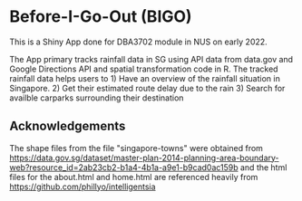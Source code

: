 # Before-I-Go-Out (BIGO)

This is a Shiny App done for DBA3702 module in NUS on early 2022.

The App primary tracks rainfall data in SG using API data from data.gov and Google Directions API and spatial transformation code in R. The tracked rainfall data helps users to 1) Have an overview of the rainfall situation in Singapore. 2) Get their estimated route delay due to the rain 3) Search for availble carparks surrounding their destination

## Acknowledgements

The shape files from the file "singapore-towns" were obtained from https://data.gov.sg/dataset/master-plan-2014-planning-area-boundary-web?resource_id=2ab23cb2-b1a4-4b1a-a9e1-b9cad0ac159b and the html files for the about.html and home.html are referenced heavily from https://github.com/phillyo/intelligentsia
